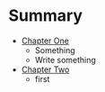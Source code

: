 # Summary

* [Chapter One](chapter_one.md)
   * Something
   * Write something
* [Chapter Two](chapter_two.md)
   * first


